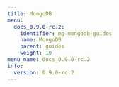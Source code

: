 ```yaml
---
title: MongoDB
menu:
  docs_0.9.0-rc.2:
    identifier: mg-mongodb-guides
    name: MongoDB
    parent: guides
    weight: 10
menu_name: docs_0.9.0-rc.2
info:
  version: 0.9.0-rc.2
---
```


